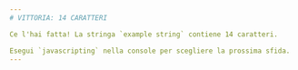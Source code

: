 ```yaml
---
# VITTORIA: 14 CARATTERI

Ce l'hai fatta! La stringa `example string` contiene 14 caratteri.

Esegui `javascripting` nella console per scegliere la prossima sfida.
---
```

